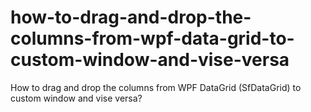 # how-to-drag-and-drop-the-columns-from-wpf-data-grid-to-custom-window-and-vise-versa
How to drag and drop the columns from WPF DataGrid (SfDataGrid) to custom window and vise versa?
